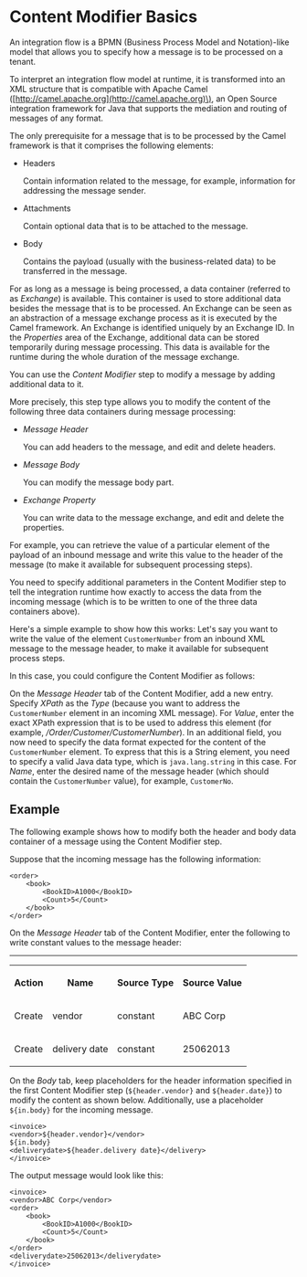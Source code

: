<!-- loiob0576a824cdf46868fcc70fd9e697f16 -->

# Content Modifier Basics



An integration flow is a BPMN \(Business Process Model and Notation\)-like model that allows you to specify how a message is to be processed on a tenant.

To interpret an integration flow model at runtime, it is transformed into an XML structure that is compatible with Apache Camel \([http://camel.apache.org](http://camel.apache.org)\), an Open Source integration framework for Java that supports the mediation and routing of messages of any format.

The only prerequisite for a message that is to be processed by the Camel framework is that it comprises the following elements:

-   Headers

    Contain information related to the message, for example, information for addressing the message sender.

-   Attachments

    Contain optional data that is to be attached to the message.

-   Body

    Contains the payload \(usually with the business-related data\) to be transferred in the message.


For as long as a message is being processed, a data container \(referred to as *Exchange*\) is available. This container is used to store additional data besides the message that is to be processed. An Exchange can be seen as an abstraction of a message exchange process as it is executed by the Camel framework. An Exchange is identified uniquely by an Exchange ID. In the *Properties* area of the Exchange, additional data can be stored temporarily during message processing. This data is available for the runtime during the whole duration of the message exchange.

You can use the *Content Modifier* step to modify a message by adding additional data to it.

More precisely, this step type allows you to modify the content of the following three data containers during message processing:

-   *Message Header*

    You can add headers to the message, and edit and delete headers.

-   *Message Body*

    You can modify the message body part.

-   *Exchange Property*

    You can write data to the message exchange, and edit and delete the properties.


For example, you can retrieve the value of a particular element of the payload of an inbound message and write this value to the header of the message \(to make it available for subsequent processing steps\).

You need to specify additional parameters in the Content Modifier step to tell the integration runtime how exactly to access the data from the incoming message \(which is to be written to one of the three data containers above\).

Here's a simple example to show how this works: Let's say you want to write the value of the element `CustomerNumber` from an inbound XML message to the message header, to make it available for subsequent process steps.

In this case, you could configure the Content Modifier as follows:

On the *Message Header* tab of the Content Modifier, add a new entry. Specify *XPath* as the *Type* \(because you want to address the `CustomerNumber` element in an incoming XML message\). For *Value*, enter the exact XPath expression that is to be used to address this element \(for example, */Order/Customer/CustomerNumber*\). In an additional field, you now need to specify the data format expected for the content of the `CustomerNumber` element. To express that this is a String element, you need to specify a valid Java data type, which is `java.lang.string` in this case. For *Name*, enter the desired name of the message header \(which should contain the `CustomerNumber` value\), for example, `CustomerNo`.



## Example

The following example shows how to modify both the header and body data container of a message using the Content Modifier step.

Suppose that the incoming message has the following information:

```
<order>
	<book>
		<BookID>A1000</BookID>
		<Count>5</Count>
	</book>
</order>

```

On the *Message Header* tab of the Content Modifier, enter the following to write constant values to the message header:

****


<table>
<tr>
<th valign="top">

Action

</th>
<th valign="top">

Name

</th>
<th valign="top">

Source Type

</th>
<th valign="top">

Source Value

</th>
</tr>
<tr>
<td valign="top">

Create

</td>
<td valign="top">

vendor

</td>
<td valign="top">

constant

</td>
<td valign="top">

ABC Corp

</td>
</tr>
<tr>
<td valign="top">

Create

</td>
<td valign="top">

delivery date

</td>
<td valign="top">

constant

</td>
<td valign="top">

25062013

</td>
</tr>
</table>

On the *Body* tab, keep placeholders for the header information specified in the first Content Modifier step \(`${header.vendor}` and `${header.date}`\) to modify the content as shown below. Additionally, use a placeholder `${in.body}` for the incoming message.

```
<invoice>
<vendor>${header.vendor}</vendor>
${in.body}
<deliverydate>${header.delivery date}</delivery>
</invoice>

```

The output message would look like this:

```
<invoice>
<vendor>ABC Corp</vendor>
<order>
	<book>
		<BookID>A1000</BookID>
		<Count>5</Count>
	</book>
</order>
<deliverydate>25062013</deliverydate>
</invoice>

```

